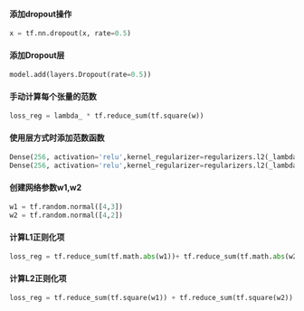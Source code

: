 #### 添加dropout操作
```python
x = tf.nn.dropout(x, rate=0.5)
```
#### 添加Dropout层
```python
model.add(layers.Dropout(rate=0.5))
```


#### 手动计算每个张量的范数
```python
loss_reg = lambda_ * tf.reduce_sum(tf.square(w))
```

#### 使用层方式时添加范数函数
```python
Dense(256, activation='relu',kernel_regularizer=regularizers.l2(_lambda))
Dense(256, activation='relu',kernel_regularizer=regularizers.l2(_lambda))
```

#### 创建网络参数w1,w2
```python
w1 = tf.random.normal([4,3])
w2 = tf.random.normal([4,2])
```

#### 计算L1正则化项
```python
loss_reg = tf.reduce_sum(tf.math.abs(w1))+ tf.reduce_sum(tf.math.abs(w2))
```


#### 计算L2正则化项
```python
loss_reg = tf.reduce_sum(tf.square(w1)) + tf.reduce_sum(tf.square(w2))
```


